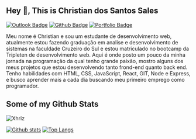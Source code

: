 ## Hey 👋, This is Christian dos Santos Sales
[![Outlook Badge](https://img.shields.io/badge/-christiansales07@outlook.com-c14438?style=flat&logo=Gmail&logoColor=white&link=mailto:christiansales07@outlook.com)](mailto:christiansales07@outlook.com)  [![Github Badge](https://img.shields.io/badge/-Xhriz-grey?style=flat&logo=github&logoColor=white&link=https://github.com/Xhriz/)](https://www.github.com/Xhriz/) [![Portfolio Badge](https://img.shields.io/badge/portfolio-web-blue?style=flat&link=https://xhriz.github.io/Portifolio//)](https://xhriz.github.io/Portifolio//) <p align='left'>Meu nome é Christian e sou um estudante de desenvolvimento web, atualmente estou fazendo graduação em analise e desenvolvimento de sistemas na faculdade Cruzeiro do Sul e estou matriculado no bootcamp da Tripleten de desenvolvimento web.  Aqui é onde posto um pouco da minha jornada na programação da qual tenho grande paixão, mostro alguns dos meus projetos que estou desenvolvendo tanto frond-end  quanto back end. Tenho habilidades com HTML, CSS, JavaScript, React, GIT, Node e Express, e busco aprender mais a cada dia buscando meu primeiro emprego como programador.</p>
## Some of my Github Stats
<p align=left> <img src=https://komarev.com/ghpvc/?username=Xhriz alt=Xhriz /> </p>

[![Github stats](https://github-readme-stats.vercel.app/api?username=Xhriz&show_icons=true&include_all_commits=true)](https://github.com/Xhriz/github-readme-stats)
[![Top Langs](https://github-readme-stats.vercel.app/api/top-langs/?username=Xhriz&layout=compact)](https://github.com/Xhriz/github-readme-stats)

